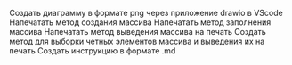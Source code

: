  Создать диаграмму в формате png через приложение drawio в VScode
 Напечатать метод создания массива
 Напечатать метод заполнения массива
 Напечатать метод выведения массива на печать
 Создать метод для выборки четных элементов массива и выведения их на печать
 Создать инструкцию в формате .md  